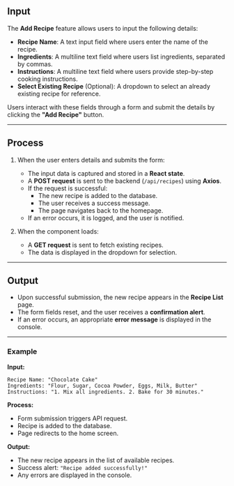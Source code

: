 ## **Input**
The **Add Recipe** feature allows users to input the following details:
- **Recipe Name**: A text input field where users enter the name of the recipe.
- **Ingredients**: A multiline text field where users list ingredients, separated by commas.
- **Instructions**: A multiline text field where users provide step-by-step cooking instructions.
- **Select Existing Recipe** (Optional): A dropdown to select an already existing recipe for reference.

Users interact with these fields through a form and submit the details by clicking the **"Add Recipe"** button.

---

## **Process**
1. When the user enters details and submits the form:
   - The input data is captured and stored in a **React state**.
   - A **POST request** is sent to the backend (`/api/recipes`) using **Axios**.
   - If the request is successful:
     - The new recipe is added to the database.
     - The user receives a success message.
     - The page navigates back to the homepage.
   - If an error occurs, it is logged, and the user is notified.

2. When the component loads:
   - A **GET request** is sent to fetch existing recipes.
   - The data is displayed in the dropdown for selection.

---

## **Output**
- Upon successful submission, the new recipe appears in the **Recipe List** page.
- The form fields reset, and the user receives a **confirmation alert**.
- If an error occurs, an appropriate **error message** is displayed in the console.

---

### **Example**
**Input:**
```
Recipe Name: "Chocolate Cake"
Ingredients: "Flour, Sugar, Cocoa Powder, Eggs, Milk, Butter"
Instructions: "1. Mix all ingredients. 2. Bake for 30 minutes."
```

**Process:**
- Form submission triggers API request.
- Recipe is added to the database.
- Page redirects to the home screen.

**Output:**
- The new recipe appears in the list of available recipes.
- Success alert: `"Recipe added successfully!"`
- Any errors are displayed in the console.
